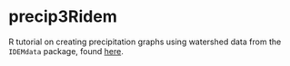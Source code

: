 precip3Ridem
==========

R tutorial on creating precipitation graphs using watershed data from the 
`IDEMdata` package, found <a href="http://rpubs.com/NateByers/precip3Ridem"
target="_blank">here</a>.